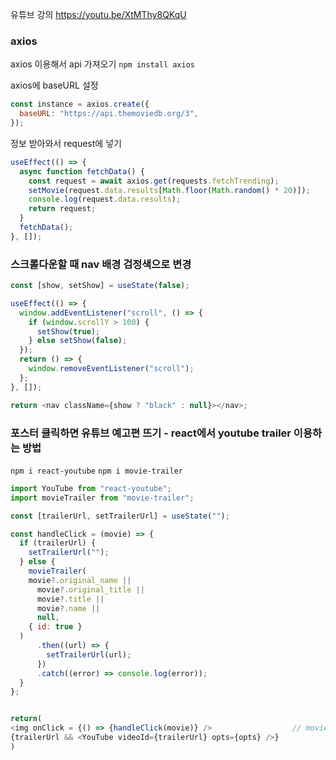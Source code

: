 유튜브 강의 https://youtu.be/XtMThy8QKqU

### axios

axios 이용해서 api 가져오기
`npm install axios`

axios에 baseURL 설정

```javascript
const instance = axios.create({
  baseURL: "https://api.themoviedb.org/3",
});
```

정보 받아와서 request에 넣기

```javascript
useEffect(() => {
  async function fetchData() {
    const request = await axios.get(requests.fetchTrending);
    setMovie(request.data.results[Math.floor(Math.random() * 20)]);
    console.log(request.data.results);
    return request;
  }
  fetchData();
}, []);
```

### 스크롤다운할 때 nav 배경 검정색으로 변경

```javascript
const [show, setShow] = useState(false);

useEffect(() => {
  window.addEventListener("scroll", () => {
    if (window.scrollY > 100) {
      setShow(true);
    } else setShow(false);
  });
  return () => {
    window.removeEventListener("scroll");
  };
}, []);

return <nav className={show ? "black" : null}></nav>;
```

### 포스터 클릭하면 유튜브 예고편 뜨기 - react에서 youtube trailer 이용하는 방법

`npm i react-youtube`
`npm i movie-trailer`

```javascript
import YouTube from "react-youtube";
import movieTrailer from "movie-trailer";

const [trailerUrl, setTrailerUrl] = useState("");

const handleClick = (movie) => {
  if (trailerUrl) {
    setTrailerUrl("");
  } else {
    movieTrailer(
    movie?.original_name ||
      movie?.original_title ||
      movie?.title ||
      movie?.name ||
      null,
    { id: true }
  )
      .then((url) => {
        setTrailerUrl(url);
      })
      .catch((error) => console.log(error));
  }
};


return(
<img onClick = {() => {handleClick(movie)} />                  // movie 는 영화api
{trailerUrl && <YouTube videoId={trailerUrl} opts={opts} />}
)
```
